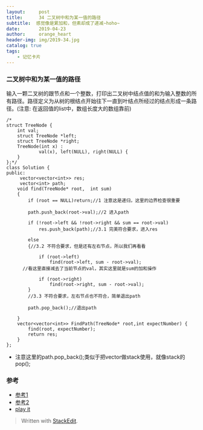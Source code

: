```yaml
---
layout:     post
title:      34 二叉树中和为某一值的路径
subtitle:  感觉像是累加和，但素却成了递减~hoho~
date:       2019-04-23
author:     orange_heart
header-img: img/2019-34.jpg
catalog: true
tags:
    - 记忆卡片
---
```


### 二叉树中和为某一值的路径


输入一颗二叉树的跟节点和一个整数，打印出二叉树中结点值的和为输入整数的所有路径。路径定义为从树的根结点开始往下一直到叶结点所经过的结点形成一条路径。(注意: 在返回值的list中，数组长度大的数组靠前)

```objc
/*
struct TreeNode {
	int val;
	struct TreeNode *left;
	struct TreeNode *right;
	TreeNode(int x) :
			val(x), left(NULL), right(NULL) {
	}
};*/
class Solution {
public:
     vector<vector<int>> res;
     vector<int> path;
    void find(TreeNode* root,  int sum)
    {
        if (root == NULL)return;//1 注意这是递归，这里的边界检查很重要  
        
        path.push_back(root->val);//2 进入path  
        
        if (!root->left && !root->right && sum == root->val)
            res.push_back(path);//3.1 完美符合要求，进入res  
            
        else
        {//3.2 不符合要求，但是还有左右节点，所以我们再看看  
        
            if (root->left)
                find(root->left, sum - root->val);
      //看这里直接减去了当前节点的val，其实这里就是sum的加和操作  
                
            if (root->right)
                find(root->right, sum - root->val);
        }
        //3.3 不符合要求，左右节点也不符合，简单退出path  
        
        path.pop_back();//退出path  
        
    }
    vector<vector<int>> FindPath(TreeNode* root,int expectNumber) {
        find(root, expectNumber);
        return res;
    }
};
```

 - 注意这里的path.pop_back();类似于把vector做stack使用，就像stack的pop();

### 参考

- [参考1](https://github.com/zhedahht/CodingInterviewChinese2)
- [参考2](https://github.com/gatieme/CodingInterviews)
- [play it](https://www.nowcoder.com/practice/b736e784e3e34731af99065031301bca?tpId=13&tqId=11177&tPage=2&rp=1&ru=/ta/coding-interviews&qru=/ta/coding-interviews/question-ranking)


> Written with [StackEdit](https://stackedit.io/).

<head>
    <script src="https://cdn.mathjax.org/mathjax/latest/MathJax.js?config=TeX-AMS-MML_HTMLorMML" type="text/javascript"></script>
    <script type="text/x-mathjax-config">
        MathJax.Hub.Config({
            tex2jax: {
            skipTags: ['script', 'noscript', 'style', 'textarea', 'pre'],
            inlineMath: [['$','$']]
            }
        });
    </script>
</head>
<!--stackedit_data:
eyJoaXN0b3J5IjpbLTE4MDA1ODI5OTcsMTIyNjczMzU1NSwtNT
UwNzg2NDIzLDE1NjI3ODE5OTIsLTE1NTI0Njg2MjFdfQ==
-->